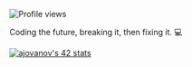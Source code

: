 ![Profile views](https://komarev.com/ghpvc/?username=andrijajovanovic98&color=blue)

Coding the future, breaking it, then fixing it. 💻

[![ajovanov's 42 stats](https://badge.mediaplus.ma/levi/ajovanov?1337Badge=off&42Network=off&UM6P=off)](https://github.com/oakoudad/badge42)

<!--
**andrijajovanovic98/andrijajovanovic98** is a ✨ _special_ ✨ repository because its `README.md` (this file) appears on your GitHub profile.

Here are some ideas to get you started:

- 🔭 I’m currently working on ...
- 🌱 I’m currently learning ...
- 👯 I’m looking to collaborate on ...
- 🤔 I’m looking for help with ...
- 💬 Ask me about ...
- 📫 How to reach me: ...
- 😄 Pronouns: ...
- ⚡ Fun fact: ...
-->
